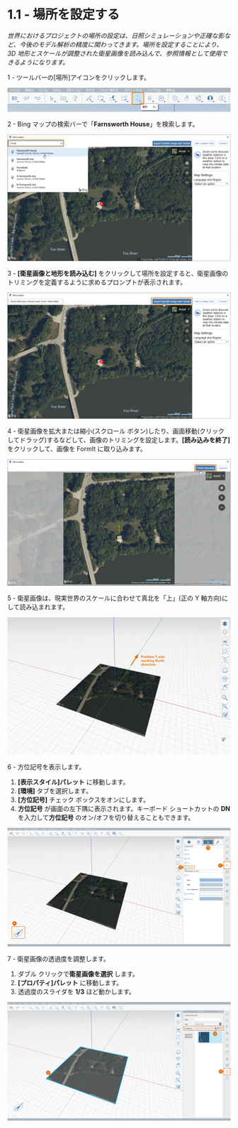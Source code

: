 # 1.1 - 場所を設定する

_世界におけるプロジェクトの場所の設定は、日照シミュレーションや正確な影など、今後のモデル解析の精度に関わってきます。場所を設定することにより、3D 地形とスケールが調整された衛星画像を読み込んで、参照情報として使用できるようになります。_

1 - ツールバーの[場所]アイコンをクリックします。

![](<../../.gitbook/assets/0 (2).png>)

2 - Bing マップの検索バーで「**Farnsworth House**」を検索します。

![](<../../.gitbook/assets/1 (20).png>)

3 - **[衛星画像と地形を読み込む]** をクリックして場所を設定すると、衛星画像のトリミングを定義するように求めるプロンプトが表示されます。

![](<../../.gitbook/assets/2 (13).png>)

4 - 衛星画像を拡大または縮小(スクロール ボタン)したり、画面移動(クリックしてドラッグ)するなどして、画像のトリミングを設定します。**[読み込みを終了]** をクリックして、画像を FormIt に取り込みます。

![](<../../.gitbook/assets/3 (2).png>)

5 - 衛星画像は、現実世界のスケールに合わせて真北を「上」(正の Y 軸方向)にして読み込まれます。

![](<../../.gitbook/assets/4 (14).png>)

6 - 方位記号を表示します。

1. **[表示スタイル]パレット** に移動します。
2. **[環境]** タブを選択します。
3. **[方位記号]** チェック ボックスをオンにします。
4. **方位記号** が画面の左下隅に表示されます。キーボード ショートカットの **DN** を入力して**方位記号** のオン/オフを切り替えることもできます。

![](<../../.gitbook/assets/5 (13).png>)

7 - 衛星画像の透過度を調整します。

1. ダブル クリックで**衛星画像を選択** します。
2. **[プロパティ]パレット** に移動します。
3. 透過度のスライダを **1/3** ほど動かします。

![](<../../.gitbook/assets/6 (2).png>)
